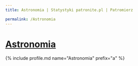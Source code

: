 ```yaml
---
title: Astronomia | Statystyki patronite.pl | Patromierz

permalink: /Astronomia
---
```


# [Astronomia](https://patronite.pl/Astronomia)

{% include profile.md name="Astronomia" prefix="a" %}
